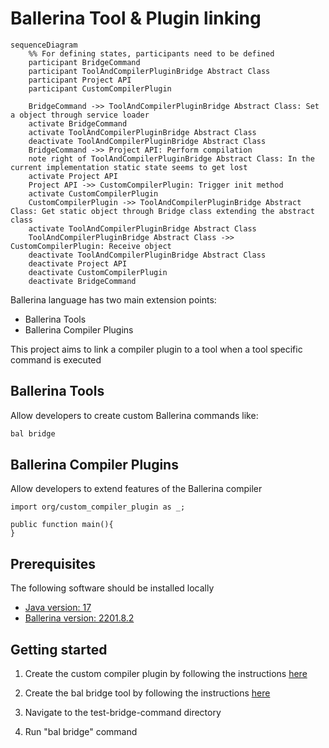 # Ballerina Tool & Plugin linking

```mermaid
sequenceDiagram
    %% For defining states, participants need to be defined
    participant BridgeCommand
    participant ToolAndCompilerPluginBridge Abstract Class
    participant Project API
    participant CustomCompilerPlugin
    
    BridgeCommand ->> ToolAndCompilerPluginBridge Abstract Class: Set a object through service loader
    activate BridgeCommand
    activate ToolAndCompilerPluginBridge Abstract Class
    deactivate ToolAndCompilerPluginBridge Abstract Class
    BridgeCommand ->> Project API: Perform compilation
    note right of ToolAndCompilerPluginBridge Abstract Class: In the current implementation static state seems to get lost
    activate Project API
    Project API ->> CustomCompilerPlugin: Trigger init method
    activate CustomCompilerPlugin
    CustomCompilerPlugin ->> ToolAndCompilerPluginBridge Abstract Class: Get static object through Bridge class extending the abstract class
    activate ToolAndCompilerPluginBridge Abstract Class
    ToolAndCompilerPluginBridge Abstract Class ->> CustomCompilerPlugin: Receive object
    deactivate ToolAndCompilerPluginBridge Abstract Class
    deactivate Project API
    deactivate CustomCompilerPlugin
    deactivate BridgeCommand
```

Ballerina language has two main extension points:
- Ballerina Tools
- Ballerina Compiler Plugins

This project aims to link a compiler plugin to a tool when a tool specific command is executed

## Ballerina Tools

Allow developers to create custom Ballerina commands like:
```cmd
bal bridge
```

## Ballerina Compiler Plugins

Allow developers to extend features of the Ballerina compiler
```bal
import org/custom_compiler_plugin as _;

public function main(){
}
```

## Prerequisites

The following software should be installed locally

- [Java version: 17](https://adoptium.net/temurin/releases/?version=17)
- [Ballerina version: 2201.8.2](https://ballerina.io/downloads/archived/#swan-lake-archived-versions)

## Getting started

1. Create the custom compiler plugin by following the
   instructions [here](https://github.com/Xenowa/ballerina-tool-plugin-bridge/tree/main/CustomCompilerPlugin)

2. Create the bal bridge tool by following the
   instructions [here](https://github.com/Xenowa/ballerina-tool-plugin-bridge/tree/main/BridgeCommand)

3. Navigate to the test-bridge-command directory

4. Run "bal bridge" command